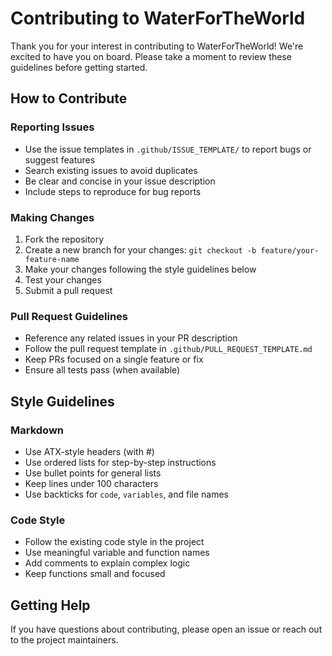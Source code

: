 # Contributing to WaterForTheWorld

Thank you for your interest in contributing to WaterForTheWorld! We're excited to have you on board. Please take a moment to review these guidelines before getting started.

## How to Contribute

### Reporting Issues
- Use the issue templates in `.github/ISSUE_TEMPLATE/` to report bugs or suggest features
- Search existing issues to avoid duplicates
- Be clear and concise in your issue description
- Include steps to reproduce for bug reports

### Making Changes
1. Fork the repository
2. Create a new branch for your changes: `git checkout -b feature/your-feature-name`
3. Make your changes following the style guidelines below
4. Test your changes
5. Submit a pull request

### Pull Request Guidelines
- Reference any related issues in your PR description
- Follow the pull request template in `.github/PULL_REQUEST_TEMPLATE.md`
- Keep PRs focused on a single feature or fix
- Ensure all tests pass (when available)

## Style Guidelines

### Markdown
- Use ATX-style headers (with #)
- Use ordered lists for step-by-step instructions
- Use bullet points for general lists
- Keep lines under 100 characters
- Use backticks for `code`, `variables`, and file names

### Code Style
- Follow the existing code style in the project
- Use meaningful variable and function names
- Add comments to explain complex logic
- Keep functions small and focused

## Getting Help
If you have questions about contributing, please open an issue or reach out to the project maintainers.
